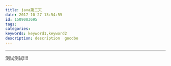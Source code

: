 ```yaml
---
title: java第三天
date: 2017-10-27 13:54:55
id: 1509083695
tags:
categories:
keywords: keyword1,keyword2
description: description  goodbo
---
```


----


测试测试!!!!
